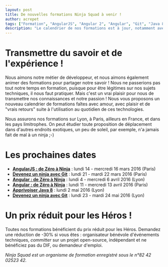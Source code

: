 ```yaml
---
layout: post
title: De nouvelles formations Ninja Squad à venir !
author: acrepet
tags: ["Formation", "AngularJS", "Angular 2", "Angular", "Git", "Java 8"]
description: "Le calendrier de nos formations est à jour, notamment avec les formations AngularJS, Angular, Git et Java 8"
---
```


# Transmettre du savoir et de l'expérience&nbsp;!

Nous aimons notre métier de développeur, et nous aimons également animer des formations pour partager notre savoir&nbsp;! Nous ne passerions pas tout notre temps en formation, puisque pour être légitimes sur nos sujets techniques, il nous faut pratiquer. Mais c'est un vrai plaisir pour nous de transmettre nos connaissances et notre passion&nbsp;! Nous vous proposons un nouveau calendrier de formations faîtes avec amour, avec plaisir et de "vrais retours" suite à l'utilisation au quotidien de ces technologies.

Nous assurons nos formations sur Lyon, à Paris, ailleurs en France, et dans les pays limitrophes. On peut étudier toute proposition de déplacement dans d'autres endroits exotiques, un peu de soleil, par exemple, n'a jamais fait de mal à un ninja ;-)

# Les prochaines dates
- [**AngularJS&nbsp;: de Zéro à Ninja**](http://ninja-squad.fr/formations/formation-angularjs)&nbsp;: lundi 14 - mercredi 16 mars 2016 (Paris)
- [**Devenez un ninja avec Git**](http://ninja-squad.fr/formations/formation-git)&nbsp;: lundi 21 - mardi 22 mars 2016 (Paris)
- [**Angular&nbsp;: de Zéro à Ninja**](http://ninja-squad.fr/formations/formation-angular)&nbsp;: lundi 4 - mercredi 6 avril 2016 (Lyon)
- [**Angular&nbsp;: de Zéro à Ninja**](http://ninja-squad.fr/formations/formation-angular)&nbsp;: lundi 11 - mercredi 13 avril 2016 (Paris)
- [**Apprivoiser Java&nbsp;8**](http://ninja-squad.fr/formations/formation-java8)&nbsp;: lundi 2 mai 2016 (Lyon)
- [**Devenez un ninja avec Git**](http://ninja-squad.fr/formations/formation-git)&nbsp;: lundi 23 - mardi 24 mai 2016 (Lyon)

# Un prix réduit pour les Héros&nbsp;!
Toutes nos formations bénéficient du prix réduit pour les Héros.
Demandez une réduction de -30% si vous êtes&nbsp;: organisateur bénévole d'événements techniques, *committer* sur un projet open-source, indépendant et ne bénéficiez pas du DIF, ou demandeur d'emploi.

*Ninja Squad est un organisme de formation enregistré sous le n°82 42 02523 42.*
